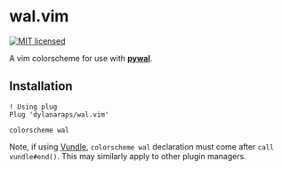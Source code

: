 # wal.vim

[![MIT licensed](https://img.shields.io/badge/license-MIT-blue.svg)](./LICENSE.md)

A vim colorscheme for use with **[pywal](https://github.com/dylanaraps/pywal)**.


## Installation

```vim
! Using plug
Plug 'dylanaraps/wal.vim'

colorscheme wal
```

Note, if using [Vundle](https://github.com/VundleVim/Vundle.vim), `colorscheme wal` declaration must come after `call vundle#end()`. This may similarly apply to other plugin managers.

